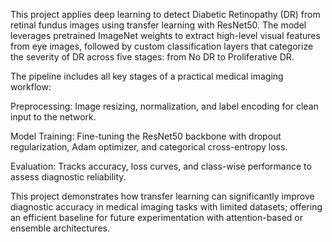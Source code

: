 This project applies deep learning to detect Diabetic Retinopathy (DR) from retinal fundus images using transfer learning with ResNet50. The model leverages pretrained ImageNet weights to extract high-level visual features from eye images, followed by custom classification layers that categorize the severity of DR across five stages: from No DR to Proliferative DR.

The pipeline includes all key stages of a practical medical imaging workflow:

Preprocessing: Image resizing, normalization, and label encoding for clean input to the network.

Model Training: Fine-tuning the ResNet50 backbone with dropout regularization, Adam optimizer, and categorical cross-entropy loss.

Evaluation: Tracks accuracy, loss curves, and class-wise performance to assess diagnostic reliability.

This project demonstrates how transfer learning can significantly improve diagnostic accuracy in medical imaging tasks with limited datasets; offering an efficient baseline for future experimentation with attention-based or ensemble architectures.
